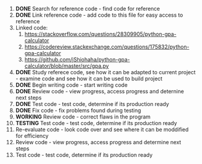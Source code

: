 1. **DONE** Search for reference code - find code for reference
1. **DONE** Link reference code - add code to this file for easy access to reference
1. Linked code:
   1. https://stackoverflow.com/questions/28309905/python-gpa-calculator
   1. https://codereview.stackexchange.com/questions/175832/python-gpa-calculator
   1. https://github.com/jShiohaha/python-gpa-calculator/blob/master/src/gpa.py
1. **DONE** Study referece code, see how it can be adapted to current project - examine code and see how it can be used to build project
1. **DONE** Begin writing code - start writing code
1. **DONE** Review code - view progress, access progress and deternine next steps
1. **DONE** Test code - test code, determine if its production ready
1. **DONE** Fix code - fix problems found during testing
1. **WORKING** Review code - correct flaws in the program
1. **TESTING** Test code - test code, determine if its production ready
1. Re-evaluate code - look code over and see where it can be moddified for efficiency
1. Review code - view progress, access progress and determine next steps
1. Test code - test code, determine if its production ready
